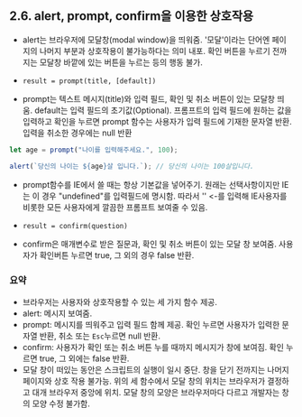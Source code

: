 ## 2.6. alert, prompt, confirm을 이용한 상호작용

- alert는 브라우저에 모달창(modal window)을 띄워줌. '모달'이라는 단어엔 페이지의 나머지 부분과 상호작용이 불가능하다는 의미 내포. 확인 버튼을 누르기 전까지는 모달창 바깥에 있는 버튼을 누르는 등의 행동 불가.

- `result = prompt(title, [default])`

- prompt는 텍스트 메시지(title)와 입력 필드, 확인 및 취소 버튼이 있는 모달창 띄움. default는 입력 필드의 초기값(Optional). 프롬프트의 입력 필드에 원하는 값을 입력하고 확인을 누르면 prompt 함수는 사용자가 입력 필드에 기재한 문자열 반환. 입력을 취소한 경우에는 null 반환

```js
let age = prompt("나이를 입력해주세요.", 100);

alert(`당신의 나이는 ${age}살 입니다.`); // 당신의 나이는 100살입니다.
```

- prompt함수를 IE에서 쓸 때는 항상 기본값을 넣어주기. 원래는 선택사항이지만 IE는 이 경우 "undefined"를 입력필드에 명시함. 따라서 '' <-를 입력해 IE사용자를 비롯한 모든 사용자에게 깔끔한 프롬프트 보여줄 수 있음.

- `result = confirm(question)`

- confirm은 매개변수로 받은 질문과, 확인 및 취소 버튼이 있는 모달 창 보여줌. 사용자가 확인버튼 누르면 true, 그 외의 경우 false 반환.

### 요약

- 브라우저는 사용자와 상호작용할 수 있는 세 가지 함수 제공.
- alert: 메시지 보여줌.
- prompt: 메시지를 띄워주고 입력 필드 함께 제공. 확인 누르면 사용자가 입력한 문자열 반환, 취소 또는 `Esc`누르면 null 반환.
- confirm: 사용자가 확인 또는 취소 버튼 누를 때까지 메시지가 창에 보여짐. 확인 누르면 true, 그 외에는 false 반환.
- 모달 창이 떠있는 동안은 스크립트의 실행이 일시 중단. 창을 닫기 전까지는 나머지 페이지와 상호 작용 불가능. 위의 세 함수에서 모달 창의 위치는 브라우저가 결정하고 대개 브라우저 중앙에 위치. 모달 창의 모양은 브라우저마다 다르고 개발자는 창의 모양 수정 불가함.
